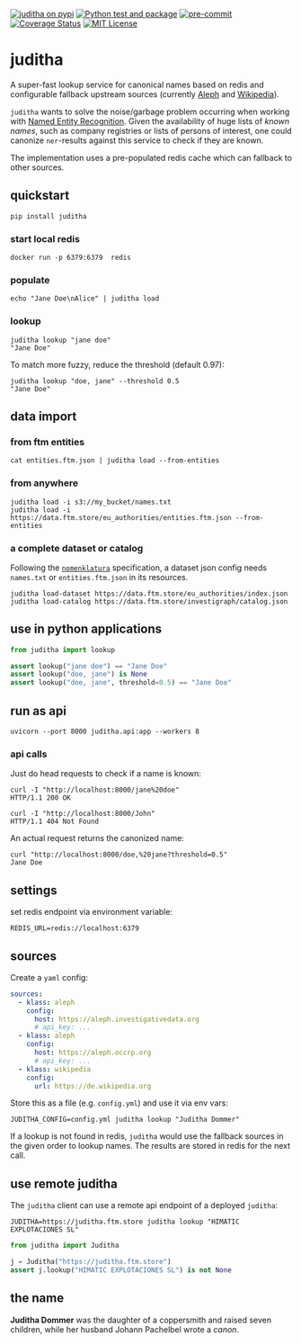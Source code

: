 [![juditha on pypi](https://img.shields.io/pypi/v/juditha)](https://pypi.org/project/juditha/) [![Python test and package](https://github.com/investigativedata/juditha/actions/workflows/python.yml/badge.svg)](https://github.com/investigativedata/juditha/actions/workflows/python.yml) [![pre-commit](https://img.shields.io/badge/pre--commit-enabled-brightgreen?logo=pre-commit)](https://github.com/pre-commit/pre-commit) [![Coverage Status](https://coveralls.io/repos/github/investigativedata/juditha/badge.svg?branch=main)](https://coveralls.io/github/investigativedata/juditha?branch=main) [![MIT License](https://img.shields.io/pypi/l/juditha)](./LICENSE)

# juditha

A super-fast lookup service for canonical names based on redis and configurable fallback upstream sources (currently [Aleph](https://docs.aleph.occrp.org/) and [Wikipedia](https://www.wikipedia.org/)).

`juditha` wants to solve the noise/garbage problem occurring when working with [Named Entity Recognition](https://en.wikipedia.org/wiki/Named-entity_recognition). Given the availability of huge lists of *known names*, such as company registries or lists of persons of interest, one could canonize `ner`-results against this service to check if they are known.

The implementation uses a pre-populated redis cache which can fallback to other sources.

## quickstart

    pip install juditha

### start local redis

    docker run -p 6379:6379  redis

### populate

    echo "Jane Doe\nAlice" | juditha load

### lookup

    juditha lookup "jane doe"
    "Jane Doe"

To match more fuzzy, reduce the threshold (default 0.97):

    juditha lookup "doe, jane" --threshold 0.5
    "Jane Doe"

## data import

### from ftm entities

    cat entities.ftm.json | juditha load --from-entities

### from anywhere

    juditha load -i s3://my_bucket/names.txt
    juditha load -i https://data.ftm.store/eu_authorities/entities.ftm.json --from-entities

### a complete dataset or catalog

Following the [`nomenklatura`](https://github.com/opensanctions/nomenklatura) specification, a dataset json config needs `names.txt` or `entities.ftm.json` in its resources.

    juditha load-dataset https://data.ftm.store/eu_authorities/index.json
    juditha load-catalog https://data.ftm.store/investigraph/catalog.json

## use in python applications

```python
from juditha import lookup

assert lookup("jane doe") == "Jane Doe"
assert lookup("doe, jane") is None
assert lookup("doe, jane", threshold=0.5) == "Jane Doe"
```

## run as api

    uvicorn --port 8000 juditha.api:app --workers 8

### api calls

Just do head requests to check if a name is known:

    curl -I "http://localhost:8000/jane%20doe"
    HTTP/1.1 200 OK

    curl -I "http://localhost:8000/John"
    HTTP/1.1 404 Not Found

An actual request returns the canonized name:

    curl "http://localhost:8000/doe,%20jane?threshold=0.5"
    Jane Doe


## settings

set redis endpoint via environment variable:

    REDIS_URL=redis://localhost:6379

## sources

Create a `yaml` config:

```yaml
sources:
  - klass: aleph
    config:
      host: https://aleph.investigativedata.org
      # api_key: ...
  - klass: aleph
    config:
      host: https://aleph.occrp.org
      # api_key: ...
  - klass: wikipedia
    config:
      url: https://de.wikipedia.org
```

Store this as a file (e.g. `config.yml`) and use it via env vars:

    JUDITHA_CONFIG=config.yml juditha lookup "Juditha Dommer"

If a lookup is not found in redis, `juditha` would use the fallback sources in the given order to lookup names. The results are stored in redis for the next call.

## use remote juditha

The `juditha` client can use a remote api endpoint of a deployed `juditha`:

    JUDITHA=https://juditha.ftm.store juditha lookup "HIMATIC EXPLOTACIONES SL"

```python
from juditha import Juditha

j = Juditha("https://juditha.ftm.store")
assert j.lookup("HIMATIC EXPLOTACIONES SL") is not None
```

## the name

**Juditha Dommer** was the daughter of a coppersmith and raised seven children, while her husband Johann Pachelbel wrote a *canon*.
